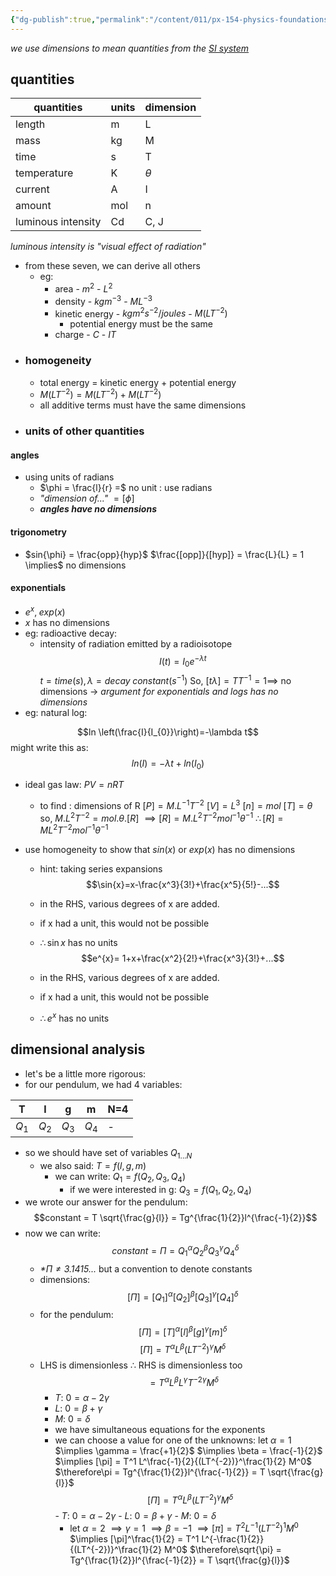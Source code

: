 ```yaml
---
{"dg-publish":true,"permalink":"/content/011/px-154-physics-foundations/px-154-a-dimensional-analysis/px-154-a2-dimensions/","noteIcon":"1","created":"2025-08-27T13:14:08.573+01:00","updated":"2024-11-26T23:13:24.000+00:00"}
---
```


*we use dimensions to mean quantities from the [SI system](https://www.npl.co.uk/si-units)* 
## quantities

| quantities         | units | dimension |
| ------------------ | ----- | --------- |
| length             | m     | L         |
| mass               | kg    | M         |
| time               | s     | T         |
| temperature        | K     | $\theta$  |
| current            | A     | I         |
| amount             | mol   | n         |
| luminous intensity | Cd    | C, J      |

*luminous intensity is "visual effect of radiation"*
- from these seven, we can derive all others
	- eg:
		- area - $m^2$ - $L^2$
		- density - $kg m^{-3}$ - $M L^{-3}$
		- kinetic energy - $kg m^{2}s^{-2} / joules$ - $M(L T^{-2})$
			- potential energy must be the same
		- charge - $C$ - $IT$ 
- ### homogeneity
	- total energy = kinetic energy + potential energy
	-  $M(L T^{-2}) = M(L T^{-2}) + M(L T^{-2})$
	- all additive terms must have the same dimensions
- ### units of other quantities
#### angles
- using units of radians
	- $\phi = \frac{l}{r} =$ no unit : use radians
	- *"dimension of..."* $= [\phi]$
	- ***angles have no dimensions***
#### trigonometry
- $sin{\phi} = \frac{opp}{hyp}$
	$\frac{[opp]}{[hyp]} = \frac{L}{L} = 1 \implies$  no dimensions
#### exponentials
- $e^x,\;exp(x)$
- $x$ has no dimensions
- eg: radioactive decay:
	- intensity of radiation emitted by a radioisotope 
	$$I(t) = I_0e^{-\lambda t}$$
	$t = time(s), \lambda = decay \; constant (s^{-1})$
	So, $[t \lambda] = TT^{-1} = 1 \implies$ no dimensions
	-> *argument for exponentials and logs has no dimensions*
- eg: natural log: 

$$ln \left(\frac{I}{I_{0}}\right)=-\lambda t$$
might write this as:
$$ln(I) = -\lambda t + ln(I_0)$$
- ideal gas law:  $PV = nRT$
	- to find : dimensions of R
	$[P] = M.L^{-1}T^{-2}$
	$[V]=L^3$
	$[n]=mol$
	$[T]=\theta$
	so, $M.L^2T^{-2}=mol.\theta.[R]$
	$\implies[R]=M.L^2T^{-2}mol^{-1}\theta^{-1}$
	$\therefore[R]=ML^2T^{-2}mol^{-1}\theta^{-1}$

- use homogeneity to show that $sin(x)$ or $exp(x)$ has no dimensions
	- hint: taking series expansions
	$$\sin{x}=x-\frac{x^3}{3!}+\frac{x^5}{5!}-...$$
	- in the RHS, various degrees of x are added.
	- if x had a unit, this would not be possible
	- $\therefore \sin{x}$ has no units 
	$$e^{x}= 1+x+\frac{x^2}{2!}+\frac{x^3}{3!}+...$$
	
	-  in the RHS, various degrees of x are added.
	- if x had a unit, this would not be possible
	- $\therefore e^{x}$ has no units 
## dimensional analysis
- let's be a little more rigorous:
- for our pendulum, we had 4 variables:

| T   | l   | g   | m   | N=4 |
| --- | --- | --- | --- | --- |
| $Q_1$ | $Q_2$ | $Q_3$ | $Q_4$ | -   |
- so we should have set of variables $Q_{1...N}$
	- we also said: $T = f(l,g,m)$
		- we can write: $Q_{1}= f(Q_2,Q_3,Q_4)$
			- if we were interested in g: $Q_3= f(Q_1,Q_2,Q_4)$
- we wrote our answer for the pendulum: 
$$constant = T \sqrt{\frac{g}{l}} = Tg^{\frac{1}{2}}l^{\frac{-1}{2}}$$
- now we can write: 
$$constant = \Pi = Q_1^\alpha Q_2^\beta Q_3^\gamma Q_4^\delta$$
	- *\*$\Pi \neq3.1415...$* but a convention to denote constants
	- dimensions: 
	$$[\Pi] = [Q_1]^\alpha [Q_2]^\beta [Q_3]^\gamma [Q_4]^\delta$$
	- for the pendulum:  
	$$[\Pi] = [T]^\alpha [l]^\beta [g]^\gamma [m]^\delta$$
	$$[\Pi] = T^\alpha L^\beta {(LT^{-2})}^\gamma M^\delta$$
	- LHS is dimensionless $\therefore$ RHS is dimensionless too
	$$= T^\alpha L^\beta L^{\gamma}T^{-2\gamma} M^\delta$$
		- $T$: $0 = \alpha - 2\gamma$
		- $L$: $0 = \beta + \gamma$
		- $M$: $0 = \delta$
		- we have simultaneous equations for the exponents
		- we can choose a value for one of the unknowns:
			let $\alpha = 1$
				$\implies \gamma = \frac{+1}{2}$
				$\implies \beta = \frac{-1}{2}$
				$\implies [\pi] = T^1 L^\frac{-1}{2}{(LT^{-2})}^\frac{1}{2} M^0$
				$\therefore\pi = Tg^{\frac{1}{2}}l^{\frac{-1}{2}} = T \sqrt{\frac{g}{l}}$
			$$[\Pi] = T^\alpha L^\beta {(LT^{-2})}^\gamma M^\delta$$
				- $T$: $0 = \alpha - 2\gamma$
				- $L$: $0 = \beta + \gamma$
				- $M$: $0 = \delta$
			- let $\alpha = 2$
			$\implies \gamma = 1$
			$\implies \beta = -1$
			$\implies [\pi] = T^2 L^{-1}{(LT^{-2})}^1 M^0$
			$\implies [\pi]^\frac{1}{2} = T^1 L^{-\frac{1}{2}}{(LT^{-2})}^\frac{1}{2} M^0$
			$\therefore\sqrt{\pi} = Tg^{\frac{1}{2}}l^{\frac{-1}{2}} = T \sqrt{\frac{g}{l}}$

